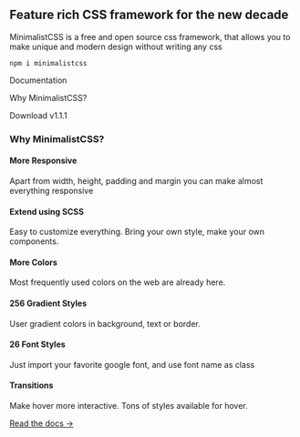 ## Feature rich CSS framework for the new decade

MinimalistCSS is a free and open source css framework, that allows you to make unique and modern design without writing any css

`npm i minimalistcss`

Documentation

Why MinimalistCSS?

Download v1.1.1

### Why MinimalistCSS?

#### More Responsive

Apart from width, height, padding and margin you can make almost everything responsive

#### Extend using SCSS

Easy to customize everything. Bring your own style, make your own components.

#### More Colors

Most frequently used colors on the web are already here.

#### 256 Gradient Styles

User gradient colors in background, text or border.

#### 26 Font Styles

Just import your favorite google font, and use font name as class

#### Transitions

Make hover more interactive. Tons of styles available for hover.

[Read the docs →](/docs/)